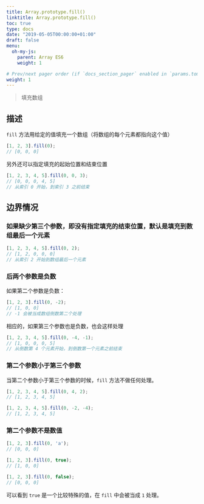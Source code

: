 ```yaml
---
title: Array.prototype.fill()
linktitle: Array.prototype.fill()
toc: true
type: docs
date: "2019-05-05T00:00:00+01:00"
draft: false
menu:
  oh-my-js:
    parent: Array ES6
    weight: 1

# Prev/next pager order (if `docs_section_pager` enabled in `params.toml`)
weight: 1
---
```


> 填充数组

## 描述

`fill` 方法用给定的值填充一个数组（将数组的每个元素都指向这个值）

```js
[1, 2, 3].fill(0);
// [0, 0, 0]
```

另外还可以指定填充的起始位置和结束位置

```js
[1, 2, 3, 4, 5].fill(0, 0, 3);
// [0, 0, 0, 4, 5]
// 从索引 0 开始，到索引 3 之前结束
```

## 边界情况

### 如果缺少第三个参数，即没有指定填充的结束位置，默认是填充到数组最后一个元素

```js
[1, 2, 3, 4, 5].fill(0, 2);
// [1, 2, 0, 0, 0]
// 从索引 2 开始到数组最后一个元素
```

### 后两个参数是负数

如果第二个参数是负数：

```js
[1, 2, 3].fill(0, -2);
// [1, 0, 0]
// -1 会被当成数组倒数第二个处理
```

相应的，如果第三个参数也是负数，也会这样处理

```js
[1, 2, 3, 4, 5].fill(0, -4, -1);
// [1, 0, 0, 0, 5]
// 从倒数第 4 个元素开始，到倒数第一个元素之前结束
```

### 第二个参数小于第三个参数

当第二个参数小于第三个参数的时候，`fill` 方法不做任何处理。

```js
[1, 2, 3, 4, 5].fill(0, 4, 2);
// [1, 2, 3, 4, 5]

[1, 2, 3, 4, 5].fill(0, -2, -4);
// [1, 2, 3, 4, 5]
```

### 第二个参数不是数值

```js
[1, 2, 3].fill(0, 'a');
// [0, 0, 0]

[1, 2, 3].fill(0, true);
// [1, 0, 0]

[1, 2, 3].fill(0, false);
// [0, 0, 0]
```

可以看到 `true` 是一个比较特殊的值，在 `fill` 中会被当成 `1` 处理。